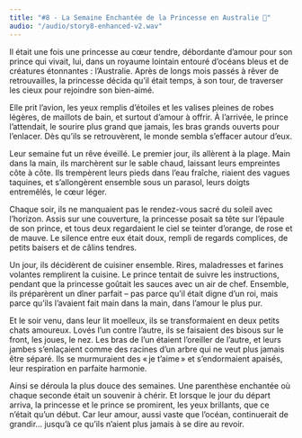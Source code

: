 ```yaml
---
title: "#8 - La Semaine Enchantée de la Princesse en Australie 🦘"
audio: "/audio/story8-enhanced-v2.wav"
---
```


Il était une fois une princesse au cœur tendre, débordante d’amour pour son prince qui vivait, lui, dans un royaume lointain entouré d’océans bleus et de créatures étonnantes : l’Australie. Après de longs mois passés à rêver de retrouvailles, la princesse décida qu’il était temps, à son tour, de traverser les cieux pour rejoindre son bien-aimé.

Elle prit l’avion, les yeux remplis d’étoiles et les valises pleines de robes légères, de maillots de bain, et surtout d’amour à offrir. À l’arrivée, le prince l’attendait, le sourire plus grand que jamais, les bras grands ouverts pour l’enlacer. Dès qu’ils se retrouvèrent, le monde sembla s’effacer autour d’eux.

Leur semaine fut un rêve éveillé. Le premier jour, ils allèrent à la plage. Main dans la main, ils marchèrent sur le sable chaud, laissant leurs empreintes côte à côte. Ils trempèrent leurs pieds dans l’eau fraîche, riaient des vagues taquines, et s’allongèrent ensemble sous un parasol, leurs doigts entremêlés, le cœur léger.

Chaque soir, ils ne manquaient pas le rendez-vous sacré du soleil avec l’horizon. Assis sur une couverture, la princesse posait sa tête sur l’épaule de son prince, et tous deux regardaient le ciel se teinter d’orange, de rose et de mauve. Le silence entre eux était doux, rempli de regards complices, de petits baisers et de câlins tendres.

Un jour, ils décidèrent de cuisiner ensemble. Rires, maladresses et farines volantes remplirent la cuisine. Le prince tentait de suivre les instructions, pendant que la princesse goûtait les sauces avec un air de chef. Ensemble, ils préparèrent un dîner parfait – pas parce qu’il était digne d’un roi, mais parce qu’ils l’avaient fait main dans la main, dans l’amour le plus pur.

Et le soir venu, dans leur lit moelleux, ils se transformaient en deux petits chats amoureux. Lovés l’un contre l’autre, ils se faisaient des bisous sur le front, les joues, le nez. Les bras de l’un étaient l’oreiller de l’autre, et leurs jambes s’enlaçaient comme des racines d’un arbre qui ne veut plus jamais être séparé. Ils se murmuraient des « je t’aime » et s’endormaient apaisés, leur respiration en parfaite harmonie.

Ainsi se déroula la plus douce des semaines. Une parenthèse enchantée où chaque seconde était un souvenir à chérir. Et lorsque le jour du départ arriva, la princesse et le prince se promirent, les yeux brillants, que ce n’était qu’un début. Car leur amour, aussi vaste que l’océan, continuerait de grandir… jusqu’à ce qu’ils n’aient plus jamais à se dire au revoir.